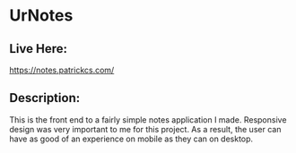 # UrNotes

## Live Here:
https://notes.patrickcs.com/

## Description:
This is the front end to a fairly simple notes application I made. Responsive design was very important to me for this project. As a result, the user can have as good of an experience on mobile as they can on desktop.
